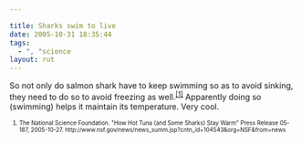```yaml
---

title: Sharks swim to live
date: 2005-10-31 18:35:44
tags:
  - ", "science
layout: rut
---
```


<p>So not only do salmon shark have to keep swimming so as to avoid sinking, they need to do so to avoid freezing as well.<sup><a href="http://www.nsf.gov/news/news_summ.jsp?cntn_id=104543&org=NSF&from=news" title="How Hot Tuna (and Some Sharks) Stay Warm">[1]</a></sup> Apparently doing so (swimming) helps it maintain its temperature. Very cool.</p>  <font size="-2"><ol><li>The National Science Foundation.  "How Hot Tuna (and Some Sharks) Stay Warm" Press Release 05-187, 2005-10-27. http://www.nsf.gov/news/news_summ.jsp?cntn_id=104543&org=NSF&from=news</li></ol></font>

